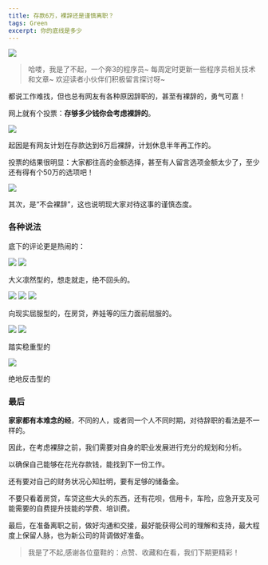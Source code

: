 ```yaml
---
title: 存款6万，裸辞还是谨慎离职？
tags: Green
excerpt: 你的底线是多少
---
```

![](https://files.mdnice.com/user/26582/c60533f3-a642-41fc-b670-09a7bb4884e2.jpg)


> 哈喽，我是了不起，一个奔3的程序员~
> 每周定时更新一些程序员相关技术和文章~
>欢迎读者小伙伴们积极留言探讨呀~

都说工作难找，但也总有网友有各种原因辞职的，甚至有裸辞的，勇气可嘉！

网上就有个投票：**存够多少钱你会考虑裸辞的**。

![](https://files.mdnice.com/user/26582/e255d07c-e18b-4eb7-b79a-af6f4476a120.jpg)

起因是有网友计划在存款达到6万后裸辞，计划休息半年再工作的。

投票的结果很明显：大家都往高的金额选择，甚至有人留言选项金额太少了，至少还有得有个50万的选项吧！

![](https://files.mdnice.com/user/26582/09b813aa-ae2c-4073-857d-52973378d52c.jpg)

其次，是“不会裸辞”，这也说明现大家对待这事的谨慎态度。

### 各种说法

底下的评论更是热闹的：

 ![](https://files.mdnice.com/user/26582/44eacd1a-6455-4c03-8051-c8972b43cadc.jpg)
![](https://files.mdnice.com/user/26582/1e7a10eb-fed6-4972-8da7-0a673177a4d4.jpg)

 大义凛然型的，想走就走，绝不回头的。
 
 ![](https://files.mdnice.com/user/26582/2a1c53a4-713f-4930-9f87-086c20506d08.jpg)
![](https://files.mdnice.com/user/26582/4512a27b-6918-4ccc-9a92-971b1234046a.jpg)
![](https://files.mdnice.com/user/26582/c6627760-a55f-494d-80f8-3009ca34e674.jpg)

向现实屈服型的，在房贷，养娃等的压力面前屈服的。

![](https://files.mdnice.com/user/26582/966741ba-d5d1-4b3e-9f80-d86809a9789d.jpg)
![](https://files.mdnice.com/user/26582/78268c2e-f26e-4d69-bd63-dffbafcc120b.jpg)

踏实稳重型的


![](https://files.mdnice.com/user/26582/e609510c-a099-485c-b9f7-e6d1c2a6c6bc.jpg) 
 
 绝地反击型的
 
 ### 最后
 **家家都有本难念的经**，不同的人，或者同一个人不同时期，对待辞职的看法是不一样的。 
 
因此，在考虑裸辞之前，我们需要对自身的职业发展进行充分的规划和分析。
 
以确保自己能够在花光存款钱，能找到下一份工作。
 
还有要对自己的财务状况心知肚明，要有足够的储备金。
 
不要只看着房贷，车贷这些大头的东西，还有花呗，信用卡，车险，应急开支及可能需要的自费提升技能的学费、培训费。
 
最后，在准备离职之前，做好沟通和交接，最好能获得公司的理解和支持，最大程度上保留人脉，也为新公司的背调做好准备。

>我是了不起,感谢各位童鞋的：点赞、收藏和在看，我们下期更精彩！


















